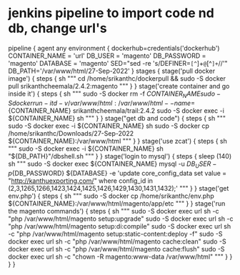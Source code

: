 # jenkins pipeline to import code nd db, change url's 

pipeline {
    agent any
    environment {
        dockerhub=credentials('dockerhub')
        CONTAINER_NAME = 'url'
        DB_USER = 'magento'
        DB_PASSWORD = 'magento'
        DATABASE = 'magento'
        SED="sed -re 's/DEFINER=`[^`]+`@`[^`]+`//'"
        DB_PATH='/var/www/html/27-Sep-2022'
    }
    stages {
        stage('pull docker image') {
            steps {
                sh """
                cd /home/srikanthc/dockerpull && sudo -S docker pull srikanthcheemala/2.4.2:magento
                """
            }
        }
        stage('create container and go inside it') {
            steps {
                sh """
                sudo -S docker rm -f ${CONTAINER_NAME}
                sudo -S docker run -itd -v /var/www/html:/var/www/html --name=${CONTAINER_NAME} srikanthcheemala/trail:2.4.2
                sudo -S docker exec -i ${CONTAINER_NAME} sh
                """
            }
        }
        stage("get db and code") {
            steps {
                sh """ 
                sudo -S docker exec -i ${CONTAINER_NAME} sh
                sudo -S docker cp /home/srikanthc/Downloads/27-Sep-2022 ${CONTAINER_NAME}:/var/www/html
                """
            }
        }
        stage('use zcat') {
            steps {
                sh """
                sudo -S docker exec -i ${CONTAINER_NAME} sh "${DB_PATH}"/dbshell.sh
                """
            }
        }
        stage('login to mysql') {
            steps {
                sleep (140)
                sh """
                        sudo -S docker exec ${CONTAINER_NAME} mysql -u ${DB_USER} -p${DB_PASSWORD} ${DATABASE} -e 'update core_config_data set value = "http://kanthuexporting.com/" where config_id in (2,3,1265,1266,1423,1424,1425,1426,1429,1430,1431,1432);'
                  """
            }
        }
        stage('get env.php') {
            steps {
                sh """
                sudo -S docker cp /home/srikanthc/env.php ${CONTAINER_NAME}:/var/www/html/magento/app/etc
                """
            }
        }
        stage('run the magento commands') {
            steps {
                sh """
                sudo -S docker exec url sh -c "php /var/www/html/magento setup:upgrade"
                sudo -S docker exec url sh -c "php /var/www/html/magento setup:di:compile"
                sudo -S docker exec url sh -c "php /var/www/html/magento setup:static-content:deploy -f"
                sudo -S docker exec url sh -c "php /var/www/html/magento cache:clean" 
                sudo -S docker exec url sh -c "php /var/www/html/magento cache:flush" 
                sudo -S docker exec url sh -c "chown -R magento:www-data /var/www/html" 
                """
            }
        }
    }
}

        
